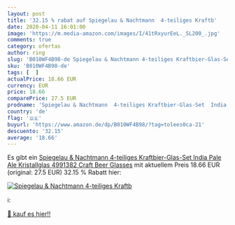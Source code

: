 ```yaml
---
layout: post
title: '32.15 % rabat auf Spiegelau & Nachtmann  4-teiliges Kraftb'
date: 2020-04-11 16:01:00
image: 'https://m.media-amazon.com/images/I/41tRxyurEeL._SL200_.jpg'
comments: true
category: ofertas
author: ring
slug: 'B010WF4B98-de Spiegelau & Nachtmann 4-teiliges Kraftbier-Glas-Set India...'
sku: 'B010WF4B98-de'
tags: [  ]
actualPrice: 18.66 EUR
currency: EUR
price: 18.66
comparePrice: 27.5 EUR
prodname: 'Spiegelau & Nachtmann  4-teiliges Kraftbier-Glas-Set  India Pale Ale  Kristallglas  4991382  Craft Beer Glasses'
country: 'de'
flag: '🇩🇪'
buyurl: 'https://www.amazon.de/dp/B010WF4B98/?tag=tolees0ca-21'
descuento: '32.15'
average: '18.66'
---
```


Es gibt ein [Spiegelau & Nachtmann  4-teiliges Kraftbier-Glas-Set  India Pale Ale  Kristallglas  4991382  Craft Beer Glasses](https://www.amazon.de/dp/B010WF4B98/?tag=tolees0ca-21) mit aktuellem Preis 18.66 EUR (original: 27.5 EUR) 32.15 % Rabatt hier:

[![Spiegelau & Nachtmann  4-teiliges Kraftb](https://m.media-amazon.com/images/I/41tRxyurEeL._SL200_.jpg)](https://www.amazon.de/dp/B010WF4B98/?tag=tolees0ca-21)

ℹ️:


[🛒 kauf es hier!!](https://www.amazon.de/dp/B010WF4B98/?tag=tolees0ca-21)
